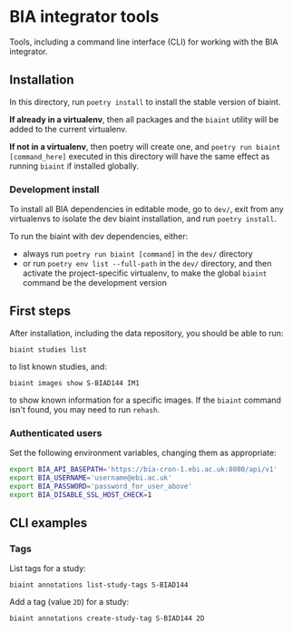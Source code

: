 # BIA integrator tools

Tools, including a command line interface (CLI) for working with the BIA integrator.

## Installation

In this directory, run `poetry install` to install the stable version of biaint.

**If already in a virtualenv**, then all packages and the `biaint` utility will be added to the current virtualenv.

**If not in a virtualenv**, then poetry will create one, and `poetry run biaint [command_here]` executed in this directory will have the same effect as running `biaint` if installed globally.

### Development install

To install all BIA dependencies in editable mode, go to `dev/`, exit from any virtualenvs to isolate the dev biaint installation, and run `poetry install`.

To run the biaint with dev dependencies, either:
* always run `poetry run biaint [command]` in the `dev/` directory
* or run `poetry env list --full-path` in the `dev/` directory, and then activate the project-specific virtualenv, to make the global `biaint` command be the development version

## First steps

After installation, including the data repository, you should be able to run:

    biaint studies list

to list known studies, and:

    biaint images show S-BIAD144 IM1

to show known information for a specific images. If the `biaint` command isn't found, you may need to run `rehash`.

### Authenticated users

Set the following environment variables, changing them as appropriate:

```sh
export BIA_API_BASEPATH='https://bia-cron-1.ebi.ac.uk:8080/api/v1'
export BIA_USERNAME='username@ebi.ac.uk'
export BIA_PASSWORD='password_for_user_above'
export BIA_DISABLE_SSL_HOST_CHECK=1
```

## CLI examples

### Tags

List tags for a study:

    biaint annotations list-study-tags S-BIAD144

Add a tag (value `2D`) for a study:

    biaint annotations create-study-tag S-BIAD144 2D

